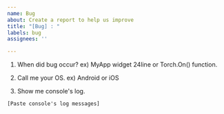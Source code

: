 ```yaml
---
name: Bug
about: Create a report to help us improve
title: "[Bug] : "
labels: bug
assignees: ''

---
```


1. When did bug occur?
ex) MyApp widget 24line or Torch.On() function.

2. Call me your OS.
ex) Android or iOS

3. Show me console's log.
```text
[Paste console's log messages]
```
